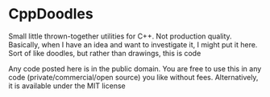# CppDoodles
Small little thrown-together utilities for C++. Not production quality. Basically, when I have an idea and want to investigate it, I might put it here. Sort of like doodles, but rather than drawings, this is code

Any code posted here is in the public domain. You are free to use this in any code (private/commercial/open source) you like
without fees. Alternatively, it is available under the MIT license
